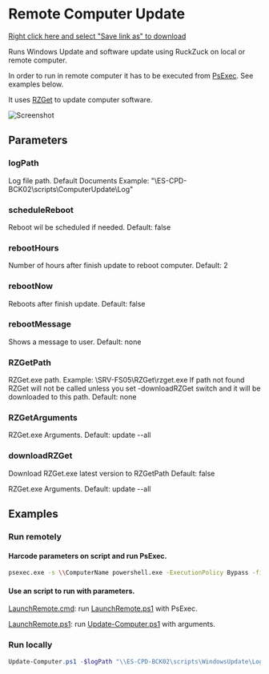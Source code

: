 # Remote Computer Update

<a href="https://raw.githubusercontent.com/juangranados/powershell-scripts/main/Remote%20Computer%20Update/Update-Computer.ps1" download>Right click here and select "Save link as" to download</a>

Runs Windows Update and software update using RuckZuck on local or remote computer. 

In order to run in remote computer it has to be executed from [PsExec](https://docs.microsoft.com/en-us/sysinternals/downloads/psexec). See examples below.

It uses [RZGet](https://github.com/rzander/ruckzuck/releases) to update computer software.

![Screenshot](https://github.com/juangranados/powershell-scripts/raw/main/Remote%20Computer%20Update/screenshot.png)

## Parameters

### logPath

Log file path.
Default Documents
Example: "\\ES-CPD-BCK02\scripts\ComputerUpdate\Log"

### scheduleReboot

Reboot wil be scheduled if needed.
Default: false

### rebootHours

Number of hours after finish update to reboot computer.
Default: 2

### rebootNow

Reboots after finish update.
Default: false

### rebootMessage

Shows a message to user.
Default: none

### RZGetPath

RZGet.exe path.
Example: \\SRV-FS05\RZGet\rzget.exe
If path not found RZGet will not be called unless you set -downloadRZGet switch and it will be downloaded to this path.
Default: none

### RZGetArguments

RZGet.exe Arguments.
Default: update --all

### downloadRZGet

Download RZGet.exe latest version to RZGetPath
Default: false

RZGet.exe Arguments.
Default: update --all

## Examples

### Run remotely

#### Harcode parameters on script and run PsExec. 

```bash
psexec.exe -s \\ComputerName powershell.exe -ExecutionPolicy Bypass -file \\ES-CPD-BCK02\scripts\WindowsUpdate\Update-Computer.ps1
```

#### Use an script to run with parameters.

[LaunchRemote.cmd](https://raw.githubusercontent.com/juangranados/powershell-scripts/main/Remote%20Computer%20Update/LaunchRemote.cmd): run [LaunchRemote.ps1](https://raw.githubusercontent.com/juangranados/powershell-scripts/main/Remote%20Computer%20Update/LaunchRemote.ps1) with PsExec.

[LaunchRemote.ps1](https://raw.githubusercontent.com/juangranados/powershell-scripts/main/Remote%20Computer%20Update/LaunchRemote.ps1): run [Update-Computer.ps1](https://raw.githubusercontent.com/juangranados/powershell-scripts/main/Remote%20Computer%20Update/Update-Computer.ps1) with arguments.

### Run locally

```powershell
Update-Computer.ps1 -$logPath "\\ES-CPD-BCK02\scripts\WindowsUpdate\Log" -scheduleReboot -rebootHours 2 -rebootMessage "Computer will reboot in two hours. You can reboot now or it will reboot later" -RZGetPath "\\ES-CPD-BCK02\scripts\WindowsUpdate\RZGet.exe" $RZGetArguments 'update "7-Zip" "Google Chrome" "Notepad++(x64)" "AdobeReader DC"'
```

